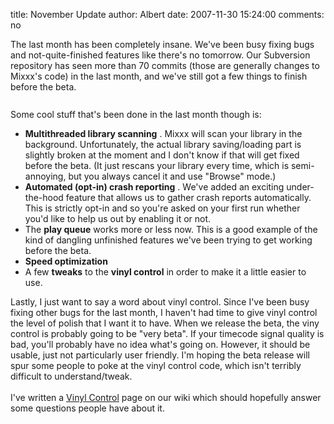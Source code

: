 title: November Update
author: Albert
date: 2007-11-30 15:24:00
comments: no

The last month has been completely insane. We've been busy fixing bugs and not-quite-finished features like there's no tomorrow. Our Subversion repository has seen more than 70 commits (those are generally changes to Mixxx's code) in the last month, and we've still got a few things to finish before the beta.<br />
<br />
<a onblur="try {parent.deselectBloggerImageGracefully();} catch(e) {}" href="{static}/images/news/Screenshot-2.png"><img style="margin: 0px auto 10px; display: block; text-align: center; cursor: pointer;" src="{static}/images/news/Screenshot-2.png" alt="" id="BLOGGER_PHOTO_ID_5138655970529655378" border="0" />
</a>
Some cool stuff that's been done in the last month though is:<br />
<ul><li><span style="font-weight: bold;">Multithreaded library scanning</span>
. Mixxx will scan your library in the background. Unfortunately, the actual library saving/loading part is slightly broken at the moment and I don't know if that will get fixed before the beta. (It just rescans your library every time, which is semi-annoying, but you always cancel it and use "Browse" mode.)</li>
<li><span style="font-weight: bold;">Automated (opt-in) crash reporting</span>
. We've added an exciting under-the-hood feature that allows us to gather crash reports automatically. This is strictly opt-in and so you're asked on your first run whether you'd like to help us out by enabling it or not.</li>
<li>The <span style="font-weight: bold;">play queue</span>
 works more or less now. This is a good example of the kind of dangling unfinished features we've been trying to get working before the beta.</li>
<li style="font-weight: bold;">Speed optimization</li>
<li>A few <span style="font-weight: bold;">tweaks</span>
 to the <span style="font-weight: bold;">vinyl control</span>
 in order to make it a little easier to use.</li>
</ul>
Lastly, I just want to say a word about vinyl control. Since I've been busy fixing other bugs for the last month, I haven't had time to give vinyl control the level of polish that I want it to have. When we release the beta, the viny control is probably going to be "very beta". If your timecode signal quality is bad, you'll probably have no idea what's going on. However, it should be usable, just not particularly user friendly. I'm hoping the beta release will spur some people to poke at the vinyl control code, which isn't terribly difficult to understand/tweak.<br />
<br />
I've written a <a href="http://mixxx.sourceforge.net/wiki/index.php/Vinyl_Control">Vinyl Control</a>
 page on our wiki which should hopefully answer some questions people have about it.
